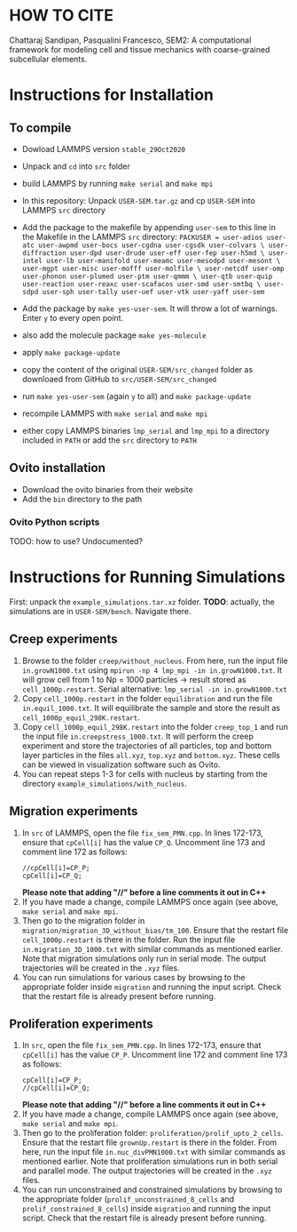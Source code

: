 # HOW TO CITE

Chattaraj Sandipan, Pasqualini Francesco, SEM2: A computational framework for modeling cell and tissue mechanics with coarse-grained subcellular elements.

# Instructions for Installation

## To compile

* Dowload LAMMPS version `stable_29Oct2020`
* Unpack and `cd` into `src` folder
* build LAMMPS by running `make serial` and `make mpi`
* In this repository: Unpack `USER-SEM.tar.gz` and cp `USER-SEM` into LAMMPS `src` directory
* Add the package to the makefile by appending `user-sem` to this line in the Makefile in the LAMMPS `src` directory:
        ```
        PACKUSER = user-adios user-atc user-awpmd user-bocs user-cgdna user-cgsdk user-colvars \
           user-diffraction user-dpd user-drude user-eff user-fep user-h5md \
           user-intel user-lb user-manifold user-meamc user-mesodpd user-mesont \
           user-mgpt user-misc user-mofff user-molfile \
           user-netcdf user-omp user-phonon user-plumed user-ptm user-qmmm \
           user-qtb user-quip user-reaction user-reaxc user-scafacos user-smd user-smtbq \
           user-sdpd user-sph user-tally user-uef user-vtk user-yaff user-sem
        ```

* Add the package by `make yes-user-sem`. It will throw a lot of warnings. Enter `y` to every open point.
* also add the molecule package `make yes-molecule`
* apply `make package-update`
* copy the content of the original `USER-SEM/src_changed` folder as downloaed from GitHub 
  to `src/USER-SEM/src_changed`
* run `make yes-user-sem` (again `y` to all) and `make package-update`
* recompile LAMMPS with `make serial` and `make mpi`
* either copy LAMMPS binaries `lmp_serial` and `lmp_mpi` to a directory included in `PATH` or add the `src` directory to `PATH`

## Ovito installation

* Download the ovito binaries from their website
* Add the `bin` directory to the path

### Ovito Python scripts

TODO: how to use? Undocumented?
  
# Instructions for Running Simulations

First: unpack the `example_simulations.tar.xz` folder.
**TODO**: actually, the simulations are in `USER-SEM/bench`. Navigate there.

## Creep experiments

1. Browse to the folder `creep/without_nucleus`. 
   From here, run the input file `in.growN1000.txt` using `mpirun -np 4 lmp_mpi -in in.growN1000.txt`.
   It will grow cell from 1 to Np = 1000 particles -> result stored as `cell_1000p.restart`.
   Serial alternative: `lmp_serial -in in.growN1000.txt`
2. Copy `cell_1000p.restart` in the folder `equilibration` and run the file `in.equil_1000.txt`.
   It will equilibrate the sample and store the result as `cell_1000p_equil_298K.restart`.
3. Copy `cell_1000p_equil_298K.restart` into the folder `creep_top_1` and run the input file `in.creepstress_1000.txt`.
   It will perform the creep experiment and store the trajectories of all particles, top and bottom layer particles in the files `all.xyz`, `top.xyz` and `bottom.xyz`.
   These cells can be viewed in visualization software such as Ovito.
4. You can repeat steps 1-3 for cells with nucleus by starting from the directory `example_simulations/with_nucleus`.

## Migration experiments

1. In `src` of LAMMPS, open the file `fix_sem_PMN.cpp`. In lines 172-173, ensure that `cpCell[i]` has the value `CP_Q`.
   Uncomment line 173 and comment line 172 as follows:
   ```
   //cpCell[i]=CP_P;
   cpCell[i]=CP_Q;
   ```
   **Please note that adding "//" before a line comments it out in C++**
2. If you have made a change, compile LAMMPS once again (see above, `make serial` and `make mpi`.
3. Then go to the migration folder in `migration/migration_3D_without_bias/tm_100`.
   Ensure that the restart file `cell_1000p.restart` is there in the folder.
   Run the input file `in.migration_3D_1000.txt` with similar commands as mentioned earlier.
   Note that migration simulations only run in serial mode.
   The output trajectories will be created in the `.xyz` files.
4. You can run simulations for various cases by browsing to the appropriate folder inside `migration` and running the input script.
   Check that the restart file is already present before running. 

## Proliferation experiments

1. In `src`, open the file `fix_sem_PMN.cpp`. In lines 172-173, ensure that `cpCell[i]` has the value `CP_P`.
   Uncomment line 172 and comment line 173 as follows:
   ```
   cpCell[i]=CP_P;
   //cpCell[i]=CP_Q;
   ```
   **Please note that adding "//" before a line comments it out in C++**
2. If you have made a change, compile LAMMPS once again (see above, `make serial` and `make mpi`.
3. Then go to the proliferation folder: `proliferation/prolif_upto_2_cells`. 
   Ensure that the restart file `grownUp.restart` is there in the folder.
   From here, run the input file `in.nuc_divPMN1000.txt` with similar commands as mentioned earlier.
   Note that proliferation simulations run in both serial and parallel mode.
   The output trajectories will be created in the `.xyz` files.
4. You can run unconstrained and constrained simulations by browsing to the appropriate folder 
   (`prolif_unconstrained_8_cells` and `prolif_constrained_8_cells`) inside `migration` 
   and running the input script.
   Check that the restart file is already present before running.